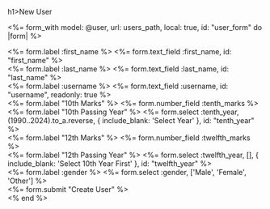 h1>New User</h1>

<%= form_with model: @user, url: users_path, local: true, id: "user_form" do |form| %>
  <div>
    <%= form.label :first_name %>
    <%= form.text_field :first_name, id: "first_name" %>
  </div>

  <div>
    <%= form.label :last_name %>
    <%= form.text_field :last_name, id: "last_name" %>
  </div>

  <div>
    <%= form.label :username %>
    <%= form.text_field :username, id: "username", readonly: true %>
  </div>

  <div>
    <%= form.label "10th Marks" %>
    <%= form.number_field :tenth_marks %>
  </div>

  <div>
    <%= form.label "10th Passing Year" %>
    <%= form.select :tenth_year, (1990..2024).to_a.reverse, { include_blank: 'Select Year' }, id: "tenth_year" %>
  </div>

  <div>
    <%= form.label "12th Marks" %>
    <%= form.number_field :twelfth_marks %>
  </div>

  <div>
    <%= form.label "12th Passing Year" %>
    <%= form.select :twelfth_year, [], { include_blank: 'Select 10th Year First' }, id: "twelfth_year" %>
  </div>

  <div>
    <%= form.label :gender %>
    <%= form.select :gender, ['Male', 'Female', 'Other'] %>
  </div>

  <div>
    <%= form.submit "Create User" %>
  </div>
<% end %>

<!-- Inline jQuery Script -->
<script>
  $(document).ready(function() {
    // Username auto-generation based on first name and last name
    $('#first_name, #last_name').on('input', function() {
      var firstName = $('#first_name').val().trim().toLowerCase();
      var lastName = $('#last_name').val().trim().toLowerCase();

      if (firstName && lastName) {
        $('#username').val(firstName + '.' + lastName);
      }
    });

    // Dynamically populate 12th passing year based on 10th passing year
    $('#tenth_year').on('change', function() {
      var tenthYear = parseInt($(this).val());
      var $twelfthYear = $('#twelfth_year');
      
      // Clear previous options
      $twelfthYear.empty();

      if (!isNaN(tenthYear)) {
        var startYear = tenthYear + 2; // Assuming 12th is 2 years after 10th
        var currentYear = new Date().getFullYear();

        // Add a blank default option
        $twelfthYear.append($('<option>', { value: '', text: 'Select Year' }));

        // Generate options for 12th passing year
        for (var year = startYear; year <= currentYear; year++) {
          $twelfthYear.append($('<option>', { value: year, text: year }));
        }
      } else {
        // If no valid 10th year selected, reset the 12th year field
        $twelfthYear.append($('<option>', { value: '', text: 'Select 10th Year First' }));
      }
    });
  });
</script>
